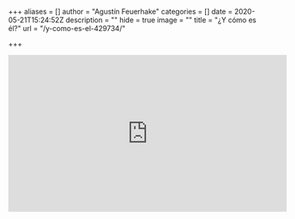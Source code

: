 +++
aliases = []
author = "Agustín Feuerhake"
categories = []
date = 2020-05-21T15:24:52Z
description = ""
hide = true
image = ""
title = "¿Y cómo es él?"
url = "/y-como-es-el-429734/"

+++
<iframe width="560" height="315" src="https://www.youtube-nocookie.com/embed/Ot_WH0n1Zy8?controls=0&start=40" frameborder="0" allow="accelerometer; autoplay="true"; encrypted-media; gyroscope; picture-in-picture" allowfullscreen></iframe>